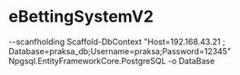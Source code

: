# eBettingSystemV2


--scanfholding 
Scaffold-DbContext "Host=192.168.43.21 ; Database=praksa_db;Username=praksa;Password=12345" Npgsql.EntityFrameworkCore.PostgreSQL -o DataBase




